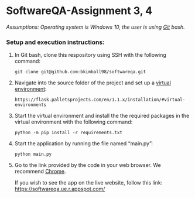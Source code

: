 # SoftwareQA-Assignment 3, 4

*Assumptions: Operating system is Windows 10, the user is using [Git](https://git-scm.com/downloads) bash.*

### Setup and execution instructions:

1. In Git bash, clone this respository using SSH with the following command: 
	```
	git clone git@github.com:bkimball98/softwareqa.git
	```
1. Navigate into the source folder of the project and set up a [virtual environment](https://flask.palletsprojects.com/en/1.1.x/installation/#virtual-environments): 
	```
	https://flask.palletsprojects.com/en/1.1.x/installation/#virtual-environments
	```
1. Start the virtual environment and install the the required packages in the virtual environment with the following command:
	```
	python -m pip install -r requirements.txt
	```
1. Start the application by running the file named “main.py”:
	```
	python main.py
	```
1. Go to the link provided by the code in your web browser. We recommend [Chrome](https://www.google.com/chrome/).

      If you wish to see the app on the live website, follow this link: https://softwareqa.ue.r.appspot.com/ 


